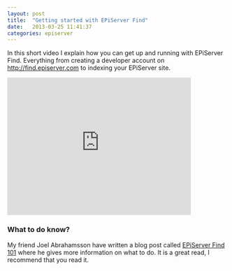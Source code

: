 ```yaml
---
layout: post
title:  "Getting started with EPiServer Find"
date:   2013-03-25 11:41:37
categories: episerver
---
```

In this short video I explain how you can get up and running with EPiServer Find. Everything from creating a developer account on <a href="http://find.episerver.com">http://find.episerver.com</a> to indexing your EPiServer site.

<iframe width="420" height="315" src="http://www.youtube.com/embed/7VjLfVh3W1k" frameborder="0" allowfullscreen="allowfullscreen"> </iframe>

<h3>What to do know?</h3>
My friend Joel Abrahamsson have written a blog post called <a href="http://joelabrahamsson.com/episerver-find-101/">EPiServer Find 101</a> where he gives more information on what to do. It is a great read, I recommend that you read it.